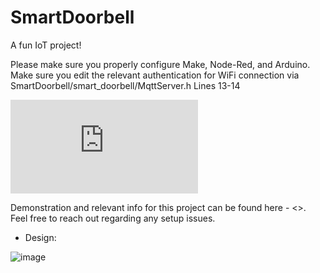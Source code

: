 # SmartDoorbell
A fun IoT project! 



Please make sure you properly configure Make, Node-Red, and Arduino.
Make sure you edit the relevant authentication for WiFi connection via SmartDoorbell/smart_doorbell/MqttServer.h Lines 13-14



![link](https://github.com/Yoav-Fried/SmartDoorbell/blob/7dbbbc3404ed309dc0e68712f9944c50ccac62d5/smart_doorbell/MqttServer.h#L13)


Demonstration and relevant info for this project can be found here - <<LINK>>.
Feel free to reach out regarding any setup issues.

- Design:

![image](https://user-images.githubusercontent.com/47736688/219035069-d365b974-b9f9-4a39-92b2-2303bc53ace2.png)
